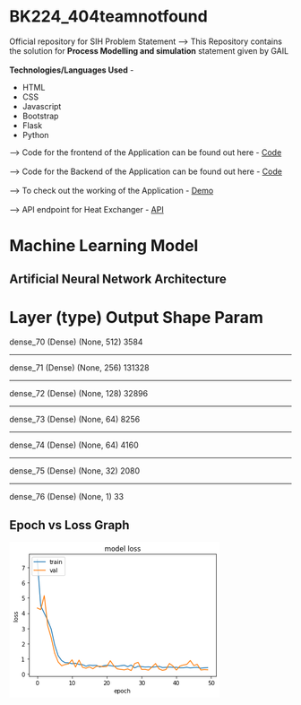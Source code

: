 # BK224_404teamnotfound
Official repository for SIH Problem Statement
--> This Repository contains the solution for <b>Process Modelling and simulation</b> statement given by GAIL
<br><br>
<b>Technologies/Languages Used</b> -
<ul>
	<li>HTML</li>
	<li>CSS</li>
	<li>Javascript</li>
	<li>Bootstrap</li>
	<li>Flask</li>
	<li>Python</li>
</ul>	
--> Code for the frontend of the Application can be found out here - <a href="https://github.com/Aditya20kul/BK224_404teamnotfound/tree/master/Frontend">Code</a>
<br><br>
--> Code for the Backend of the Application can be found out here - <a href="https://github.com/Aditya20kul/BK224_404teamnotfound/tree/master/Backend-API">Code</a>	
<br><br>
--> To check out the working of the Application - <a href="https://sih-webapp.herokuapp.com/userset">Demo</a>
<br><br>--> API endpoint for Heat Exchanger - <a href="https://sih-utils.herokuapp.com/util">API</a>

# Machine Learning Model 
## Artificial Neural Network Architecture 

Layer (type)                 Output Shape              Param   
=================================================================
dense_70 (Dense)             (None, 512)               3584      
_________________________________________________________________
dense_71 (Dense)             (None, 256)               131328    
_________________________________________________________________
dense_72 (Dense)             (None, 128)               32896     
_________________________________________________________________
dense_73 (Dense)             (None, 64)                8256      
_________________________________________________________________
dense_74 (Dense)             (None, 64)                4160      
_________________________________________________________________
dense_75 (Dense)             (None, 32)                2080      
_________________________________________________________________
dense_76 (Dense)             (None, 1)                 33        

## Epoch vs Loss Graph 
<img src='Machine_Learning_and_Data/ANN2.0/loss.png'>
